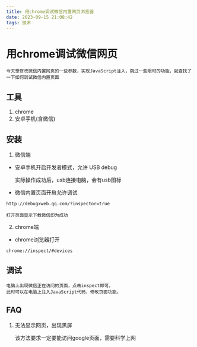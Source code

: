 ```yaml
---
title: 用chrome调试微信内置网页浏览器
date: 2023-09-15 21:08:42
tags: 技术
---
```


# 用chrome调试微信网页

    今天想修改微信内置网页的一些参数，实现JavaScript注入，跳过一些限时的功能，就查找了一下如何调试微信内置页面

## 工具
1. chrome
2. 安卓手机(含微信)

## 安装
1. 微信端
* 安卓手机开启开发者模式，允许 USB debug

    实际操作成功后，usb连接电脑，会有usb图标

* 微信内置页面开启允许调试

```url
http://debugxweb.qq.com/?inspector=true
```
    打开页面显示下载微信即为成功

2. chrome端
* chrome浏览器打开
```url
chrome://inspect/#devices
```

## 调试

    电脑上出现微信正在访问的页面，点击inspect即可。
    此时可以在电脑上注入JavaScript代码，修改页面功能。

## FAQ

1. 无法显示网页，出现黑屏

    该方法要求一定要能访问google页面，需要科学上网